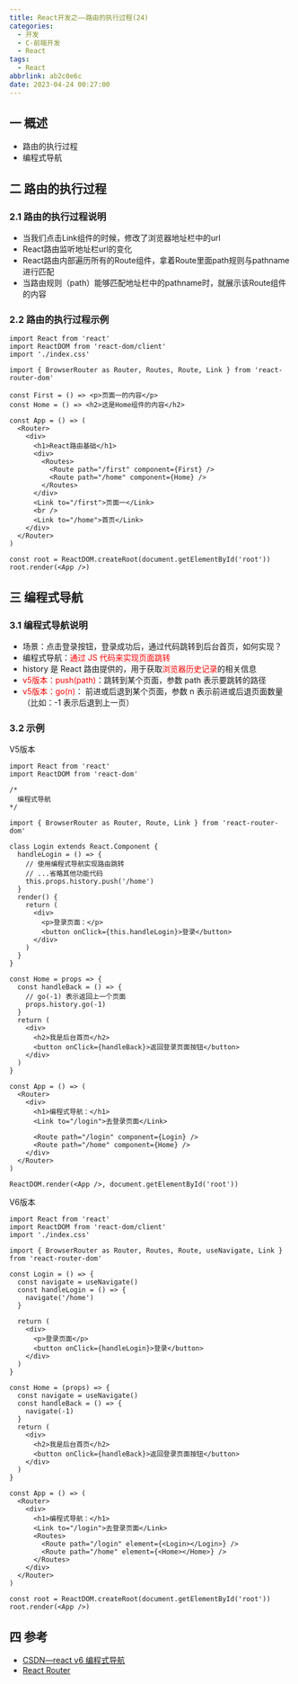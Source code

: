 ```yaml
---
title: React开发之——路由的执行过程(24)
categories:
  - 开发
  - C-前端开发
  - React
tags:
  - React
abbrlink: ab2c0e6c
date: 2023-04-24 00:27:00
---
```

## 一 概述

* 路由的执行过程
* 编程式导航

<!--more-->

## 二  路由的执行过程

### 2.1 路由的执行过程说明

* 当我们点击Link组件的时候，修改了浏览器地址栏中的url
* React路由监听地址栏url的变化
* React路由内部遍历所有的Route组件，拿着Route里面path规则与pathname进行匹配
* 当路由规则（path）能够匹配地址栏中的pathname时，就展示该Route组件的内容

### 2.2 路由的执行过程示例

```
import React from 'react'
import ReactDOM from 'react-dom/client'
import './index.css'

import { BrowserRouter as Router, Routes, Route, Link } from 'react-router-dom'

const First = () => <p>页面一的内容</p>
const Home = () => <h2>这是Home组件的内容</h2>

const App = () => (
  <Router>
    <div>
      <h1>React路由基础</h1>
      <div>
        <Routes>
          <Route path="/first" component={First} />
          <Route path="/home" component={Home} />
        </Routes>
      </div>
      <Link to="/first">页面一</Link>
      <br />
      <Link to="/home">首页</Link>
    </div>
  </Router>
)

const root = ReactDOM.createRoot(document.getElementById('root'))
root.render(<App />)
```

## 三 编程式导航

### 3.1 编程式导航说明

* 场景：点击登录按钮，登录成功后，通过代码跳转到后台首页，如何实现？
* 编程式导航：<font color=red>通过 JS 代码来实现页面跳转</font>
* history 是 React 路由提供的，用于获取<font color=red>浏览器历史记录</font>的相关信息
* <font color=red>v5版本：push(path)</font>：跳转到某个页面，参数 path 表示要跳转的路径
* <font color=red>v5版本：go(n)</font>： 前进或后退到某个页面，参数 n 表示前进或后退页面数量（比如：-1 表示后退到上一页）

### 3.2 示例

V5版本

```
import React from 'react'
import ReactDOM from 'react-dom'

/* 
  编程式导航
*/

import { BrowserRouter as Router, Route, Link } from 'react-router-dom'

class Login extends React.Component {
  handleLogin = () => {
    // 使用编程式导航实现路由跳转
    // ...省略其他功能代码
    this.props.history.push('/home')
  }
  render() {
    return (
      <div>
        <p>登录页面：</p>
        <button onClick={this.handleLogin}>登录</button>
      </div>
    )
  }
}

const Home = props => {
  const handleBack = () => {
    // go(-1) 表示返回上一个页面
    props.history.go(-1)
  }
  return (
    <div>
      <h2>我是后台首页</h2>
      <button onClick={handleBack}>返回登录页面按钮</button>
    </div>
  )
}

const App = () => (
  <Router>
    <div>
      <h1>编程式导航：</h1>
      <Link to="/login">去登录页面</Link>

      <Route path="/login" component={Login} />
      <Route path="/home" component={Home} />
    </div>
  </Router>
)

ReactDOM.render(<App />, document.getElementById('root'))
```

V6版本

```
import React from 'react'
import ReactDOM from 'react-dom/client'
import './index.css'

import { BrowserRouter as Router, Routes, Route, useNavigate, Link } from 'react-router-dom'

const Login = () => {
  const navigate = useNavigate()
  const handleLogin = () => {
    navigate('/home')
  }

  return (
    <div>
      <p>登录页面</p>
      <button onClick={handleLogin}>登录</button>
    </div>
  )
}

const Home = (props) => {
  const navigate = useNavigate()
  const handleBack = () => {
    navigate(-1)
  }
  return (
    <div>
      <h2>我是后台首页</h2>
      <button onClick={handleBack}>返回登录页面按钮</button>
    </div>
  )
}

const App = () => (
  <Router>
    <div>
      <h1>编程式导航：</h1>
      <Link to="/login">去登录页面</Link>
      <Routes>
        <Route path="/login" element={<Login></Login>} />
        <Route path="/home" element={<Home></Home>} />
      </Routes>
    </div>
  </Router>
)

const root = ReactDOM.createRoot(document.getElementById('root'))
root.render(<App />)
```

## 四 参考

* [CSDN—react v6 编程式导航](https://blog.csdn.net/sktt11/article/details/129181523)
* [React Router](https://reactrouter.com/en/main/upgrading/v5)
